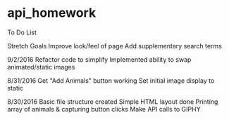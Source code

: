 # api_homework

To Do List


Stretch Goals
Improve look/feel of page
Add supplementary search terms

9/2/2016
Refactor code to simplify
Implemented ability to swap animated/static images

8/31/2016
Get "Add Animals" button working
Set initial image display to static

8/30/2016
Basic file structure created
Simple HTML layout done
Printing array of animals & capturing button clicks
Make API calls to GIPHY